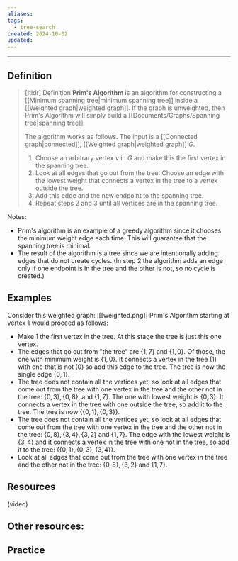 ```yaml
---
aliases: 
tags:
  - tree-search
created: 2024-10-02
updated:
---
```

---
## Definition 

> [!tldr] Definition
> **Prim's Algorithm** is an algorithm for constructing a [[Minimum spanning tree|minimum spanning tree]] inside a [[Weighted graph|weighted graph]]. If the graph is unweighted, then Prim's Algorithm will simply build a [[Documents/Graphs/Spanning tree|spanning tree]]. 
> 
> The algorithm works as follows. The input is a [[Connected graph|connected]], [[Weighted graph|weighted graph]] $G$. 
> 1. Choose an arbitrary vertex $v$ in $G$ and make this the first vertex in the spanning tree.
> 2. Look at all edges that go out from the tree. Choose an edge with the lowest weight that connects a vertex in the tree to a vertex outside the tree.
> 3. Add this edge and the new endpoint to the spanning tree. 
> 4. Repeat steps 2 and 3 until all vertices are in the spanning tree. 
>

Notes: 
- Prim's algorithm is an example of a greedy algorithm since it chooses the minimum weight edge each time. This will guarantee that the spanning tree is minimal. 
- The result of the algorithm is a tree since we are intentionally adding edges that do not create cycles. (In step 2 the algorithm adds an edge only if one endpoint is in the tree and the other is not, so no cycle is created.)

## Examples 

Consider this weighted graph: 
![[weighted.png]]
Prim's Algorithm starting at vertex 1 would proceed as follows: 
- Make 1 the first vertex in the tree. At this stage the tree is just this one vertex. 
- The edges that go out from "the tree" are $\{1,7\}$ and $\{1,0\}$. Of those, the one with minimum weight is $\{1,0\}$. It connects a vertex in the tree (1) with one that is not (0) so add this edge to the tree. The tree is now the single edge $\{0,1\}$. 
- The tree does not contain all the vertices yet, so look at all edges that come out from the tree with one vertex in the tree and the other not in the tree: $\{0,3\}, \{0,8\},$ and $\{1,7\}$. The one with lowest weight is $\{0,3\}$. It connects a vertex in the tree with one outside the tree, so add it to the tree. The tree is now $\{\{0,1\}, \{0,3\}\}$. 
- The tree does not contain all the vertices yet, so look at all edges that come out from the tree with one vertex in the tree and the other not in the tree: $\{0,8\},\{3,4\}, \{3,2\}$ and $\{1,7\}$. The edge with the lowest weight is $\{3,4\}$ and it connects a vertex in the tree with one not in the tree, so add it to the tree: $\{\{0,1\}, \{0,3\}, \{3,4\}\}$. 
- Look at all edges that come out from the tree with one vertex in the tree and the other not in the tree: $\{0,8\},\{3,2\}$ and $\{1,7\}$.


## Resources 

(video)

Other resources: 
- 

## Practice 
